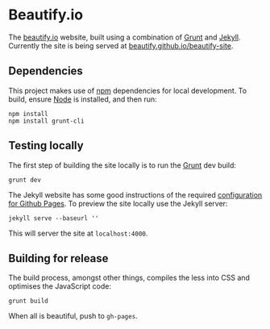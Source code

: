 # Beautify.io

The [beautify.io](http://beautify.io) website, built using a combination of [Grunt](http://gruntjs.com/) and [Jekyll](http://jekyllrb.com/). Currently the site is being served at [beautify.github.io/beautify-site](http://beautify.github.io/beautify-site/).

## Dependencies

This project makes use of [npm](https://www.npmjs.org/) dependencies for local development.  To build, ensure [Node](http://nodejs.org/) is installed, and then run:

	npm install
    npm install grunt-cli

## Testing locally

The first step of building the site locally is to run the [Grunt](http://gruntjs.com/) dev build:

    grunt dev

The Jekyll website has some good instructions of the required [configuration for Github Pages](http://jekyllrb.com/docs/github-pages/). To preview the site locally use the Jekyll server:

    jekyll serve --baseurl ''

This will server the site at `localhost:4000`.

## Building for release

The build process, amongst other things, compiles the less into CSS and optimises the JavaScript code:

	grunt build

When all is beautiful, push to `gh-pages`.